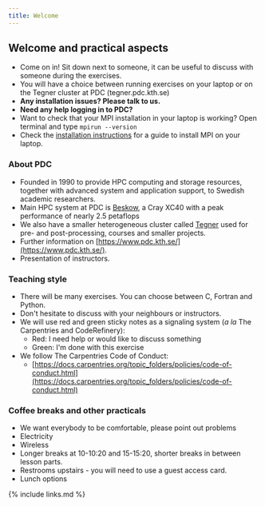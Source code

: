 ```yaml
---
title: Welcome
---
```


## Welcome and practical aspects

- Come on in! Sit down next to someone, it can be useful to discuss with 
  someone during the exercises.
- You will have a choice between running exercises on your laptop or on 
  the Tegner cluster at PDC (tegner.pdc.kth.se)
- **Any installation issues? Please talk to us.**
- **Need any help logging in to PDC?**
- Want to check that your MPI installation in your laptop is working?
  Open terminal and type `mpirun --version`
- Check the [installation instructions](setup) for a guide to install MPI 
  on your laptop.


### About PDC

- Founded in 1990 to provide HPC computing and storage resources,
  together with advanced system and application support, to Swedish
  academic researchers.  
- Main HPC system at PDC is 
  [Beskow](https://www.pdc.kth.se/hpc-services/computing-systems), 
  a Cray XC40 with a peak performance of nearly 2.5 petaflops
- We also have a smaller heterogeneous cluster called 
  [Tegner](https://www.pdc.kth.se/hpc-services/computing-systems/tegner-1.737437)
  used for pre- and post-processing, courses and smaller projects.
- Further information on [https://www.pdc.kth.se/](https://www.pdc.kth.se/).
- Presentation of instructors.

### Teaching style

- There will be many exercises. You can choose between C, Fortran and Python.
- Don't hesitate to discuss with your neighbours or instructors.
- We will use red and green sticky notes as a signaling system 
  (*a la* The Carpentries and CodeRefinery):
   - Red: I need help or would like to discuss something
   - Green: I'm done with this exercise
- We follow The Carpentries Code of Conduct: 
  - [https://docs.carpentries.org/topic_folders/policies/code-of-conduct.html](https://docs.carpentries.org/topic_folders/policies/code-of-conduct.html)

### Coffee breaks and other practicals

- We want everybody to be comfortable, please point out problems
- Electricity
- Wireless
- Longer breaks at 10-10:20 and 15-15:20, shorter breaks in between lesson parts.
- Restrooms upstairs - you will need to use a guest access card.
- Lunch options

{% include links.md %}
